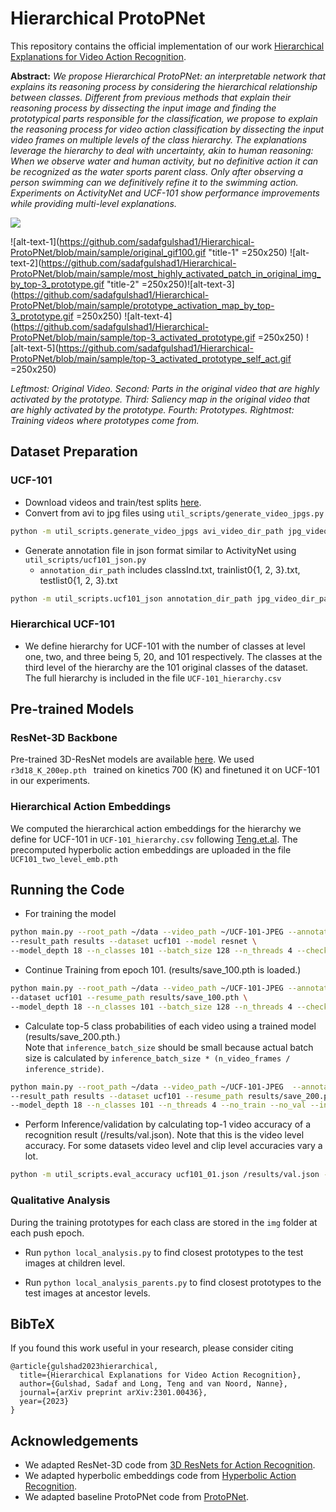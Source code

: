# Hierarchical ProtoPNet

This repository contains the official implementation of our work [Hierarchical Explanations for Video Action Recognition](https://arxiv.org/pdf/2301.00436.pdf).

**Abstract:** *We propose Hierarchical ProtoPNet: an interpretable network that explains its reasoning process by considering the hierarchical relationship between classes. Different from previous methods that explain their reasoning process by dissecting the input image and finding the prototypical parts responsible for the classification, we propose to explain the reasoning process for video action classification by dissecting the input video frames on multiple levels of the class hierarchy. The explanations leverage the hierarchy to deal with uncertainty, akin to human reasoning: When we observe water and human activity, but no definitive action it can be recognized as the water sports parent class. Only after observing a person swimming can we definitively refine it to the swimming action. Experiments on ActivityNet and UCF-101 show performance improvements while providing multi-level explanations.* 

<img src="https://github.com/sadafgulshad1/Hierarchical-ProtoPNet/blob/main/Architecture_HProtoPNet.png"  />

![alt-text-1](https://github.com/sadafgulshad1/Hierarchical-ProtoPNet/blob/main/sample/original_gif100.gif "title-1" =250x250) ![alt-text-2](https://github.com/sadafgulshad1/Hierarchical-ProtoPNet/blob/main/sample/most_highly_activated_patch_in_original_img_by_top-3_prototype.gif "title-2" =250x250)![alt-text-3](https://github.com/sadafgulshad1/Hierarchical-ProtoPNet/blob/main/sample/prototype_activation_map_by_top-3_prototype.gif =250x250) ![alt-text-4](https://github.com/sadafgulshad1/Hierarchical-ProtoPNet/blob/main/sample/top-3_activated_prototype.gif =250x250) ![alt-text-5](https://github.com/sadafgulshad1/Hierarchical-ProtoPNet/blob/main/sample/top-3_activated_prototype_self_act.gif =250x250)

*Leftmost: Original Video. Second: Parts in the original video that are highly activated by the prototype. Third:  Saliency map in the original video that are highly activated by the prototype. Fourth: Prototypes. Rightmost: Training videos where prototypes come from.*

## Dataset Preparation
### UCF-101
* Download videos and train/test splits [here](http://crcv.ucf.edu/data/UCF101.php).
* Convert from avi to jpg files using ```util_scripts/generate_video_jpgs.py```

```bash
python -m util_scripts.generate_video_jpgs avi_video_dir_path jpg_video_dir_path ucf101
```

* Generate annotation file in json format similar to ActivityNet using ```util_scripts/ucf101_json.py```
  * ```annotation_dir_path``` includes classInd.txt, trainlist0{1, 2, 3}.txt, testlist0{1, 2, 3}.txt

```bash
python -m util_scripts.ucf101_json annotation_dir_path jpg_video_dir_path dst_json_path
```
### Hierarchical UCF-101
* We define hierarchy for UCF-101 with the number of classes at level one, two, and three being 5, 20, and 101 respectively. The classes at the third level of the hierarchy are the 101 original classes of the dataset. The full hierarchy is included in the file `` UCF-101_hierarchy.csv `` 

## Pre-trained Models
### ResNet-3D Backbone
Pre-trained 3D-ResNet models are available [here](https://drive.google.com/open?id=1xbYbZ7rpyjftI_KCk6YuL-XrfQDz7Yd4). We used ```r3d18_K_200ep.pth ``` trained on kinetics 700 (K) and finetuned it on UCF-101 in our experiments.
### Hierarchical Action Embeddings
We computed the hierarchical action embeddings for the hierarchy we define for UCF-101 in `` UCF-101_hierarchy.csv `` following [Teng.et.al](https://openaccess.thecvf.com/content_CVPR_2020/papers/Long_Searching_for_Actions_on_the_Hyperbole_CVPR_2020_paper.pdf). The precomputed hyperbolic action embeddings are uploaded in the file ``UCF101_two_level_emb.pth`` 

## Running the Code 
* For training the model 
```bash
python main.py --root_path ~/data --video_path ~/UCF-101-JPEG --annotation_path ucf101_01.json \
--result_path results --dataset ucf101 --model resnet \
--model_depth 18 --n_classes 101 --batch_size 128 --n_threads 4 --checkpoint 5
```

* Continue Training from epoch 101. (results/save_100.pth is loaded.)

```bash
python main.py --root_path ~/data --video_path ~/UCF-101-JPEG --annotation_path ucf101_01.json \
--dataset ucf101 --resume_path results/save_100.pth \
--model_depth 18 --n_classes 101 --batch_size 128 --n_threads 4 --checkpoint 5
```
* Calculate top-5 class probabilities of each video using a trained model (results/save_200.pth.)  
Note that ```inference_batch_size``` should be small because actual batch size is calculated by ```inference_batch_size * (n_video_frames / inference_stride)```.

```bash
python main.py --root_path ~/data --video_path ~/UCF-101-JPEG  --annotation_path ucf101_01.json \
--result_path results --dataset ucf101 --resume_path results/save_200.pth \
--model_depth 18 --n_classes 101 --n_threads 4 --no_train --no_val --inference --output_topk 5 --inference_batch_size 1
```

* Perform Inference/validation by calculating top-1 video accuracy of a recognition result (/results/val.json). Note that this is the video level accuracy. For some datasets video level and clip level accuracies vary a lot.

```bash
python -m util_scripts.eval_accuracy ucf101_01.json /results/val.json --subset val -k 1 --ignore
```
### Qualitative Analysis
During the training prototypes for each class are stored in the ``img`` folder at each push epoch. 

* Run ``python local_analysis.py`` to find closest prototypes to the test images at children level.

* Run ``python local_analysis_parents.py`` to find closest prototypes to the test images at ancestor levels.
## BibTeX
If you found this work useful in your research, please consider citing
```
@article{gulshad2023hierarchical,
  title={Hierarchical Explanations for Video Action Recognition},
  author={Gulshad, Sadaf and Long, Teng and van Noord, Nanne},
  journal={arXiv preprint arXiv:2301.00436},
  year={2023}
}
```
## Acknowledgements
* We adapted ResNet-3D code from [3D ResNets for Action Recognition](https://github.com/kenshohara/3D-ResNets-PyTorch).
* We adapted hyperbolic embeddings code from [Hyperbolic Action Recognition](https://github.com/Tenglon/hyperbolic_action).
* We adapted baseline ProtoPNet code from [ProtoPNet](https://github.com/cfchen-duke/ProtoPNet).
